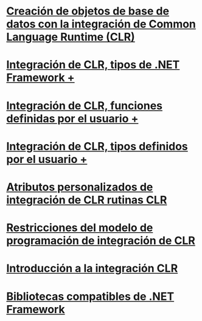 # [Creación de objetos de base de datos con la integración de Common Language Runtime (CLR)](building-database-objects-with-common-language-runtime-clr-integration.md)

# [Integración de CLR, tipos de .NET Framework +](../../../relational-databases/clr-integration-database-objects-types-net-framework/sql-server-data-types-in-the-net-framework.md)
# [Integración de CLR, funciones definidas por el usuario +](../../../relational-databases/clr-integration-database-objects-user-defined-functions/clr-user-defined-functions.md)
# [Integración de CLR, tipos definidos por el usuario +](../../../relational-databases/clr-integration-database-objects-user-defined-types/clr-user-defined-types.md)

# [Atributos personalizados de integración de CLR rutinas CLR](clr-integration-custom-attributes-for-clr-routines.md)
# [Restricciones del modelo de programación de integración de CLR](clr-integration-programming-model-restrictions.md)
# [Introducción a la integración CLR](getting-started-with-clr-integration.md)
# [Bibliotecas compatibles de .NET Framework](supported-net-framework-libraries.md)

